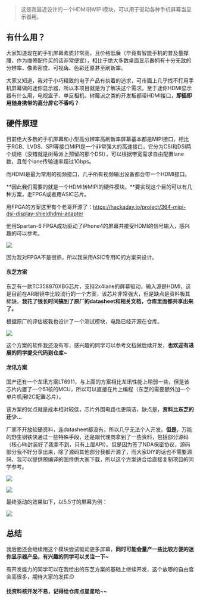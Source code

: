 > 这是我最近设计的一个HDMI转MIPI模块，可以用于驱动各种手机屏幕当显示器用。

## 有什么用？

大家知道现在的手机屏幕素质非常高，且价格低廉（毕竟有智能手机的普及量撑腰，作为维修配件买的话非常便宜），相比于绝大多数桌面显示器拥有十分无敌的分辨率、像素密度、可视角、色彩还原甚至刷新率。

大家又知道，我对于小巧精致的电子产品有执着的追求，可市面上几乎找不打用手机屏幕做的迷你显示器，所以本项目就是为了解决这个需求。至于迷你HDMI显示器有什么用，电视盒子、单反相机、树莓派之类的开发板都带HDMI接口，**即插即用随身携带的高分屏它不香吗？**

## 硬件原理

目前绝大多数的手机屏幕和小型高分辨率高刷新率屏幕基本都是MIPI接口，相比于RGB、LVDS、SPI等接口MIPI是一个非常强大的高速接口，它分为CSI和DSI两个规格（没错就是树莓派上预留的那个DSI），可以根据带宽需求自由配置lane数，且每个lane传输速率超过1Gbps。

而HDMI是最为常用的视频接口，几乎所有视频输出设备都会带一个HDMI接口。

**因此我们需要的就是一个HDMI转MIPI的硬件模块。**要实现这个目的可以有几种方案，走FPGA或者用ASIC芯片。

用FPGA的方案这里有个老哥开源了：https://hackaday.io/project/364-mipi-dsi-display-shieldhdmi-adapter

他用Spartan-6 FPGA成功驱动了iPhone4的屏幕并接受HDMI的信号输入，感兴趣的可以参考。

![](https://pengzhihui-markdown.oss-cn-shanghai.aliyuncs.com/img/20201019113038.jpg)

因为我对FPGA不是很熟，所以我采用ASIC专用IC的方案来设计。

#### 东芝方案

东芝有一款TC358870XBG芯片，支持2x4lane的屏幕驱动，输入源是HDMI，这是目前在AR眼镜中比较流行的一个方案，该芯片非常强大，但是缺点是资料极其稀缺。**我花了很长时间搞到了原厂的datasheet和相关文档，仓库里面都共享出来了。**

根据原厂的评估板我也设计了一个测试模块，电路已经开源在仓库。

![](https://pengzhihui-markdown.oss-cn-shanghai.aliyuncs.com/img/20201019113714.jpg)



这个方案的软件我还没有写，感兴趣的同学可以参考文档做后续开发，**也欢迎有进展的同学提交代码到仓库~**

#### 龙讯方案

国产还有一个龙讯方案LT6911，与上面的方案相比龙讯性能上稍弱一些，但是该芯片内置了一个51核的MCU，所以可以直接在片上编程（东芝的需要额外加一个单片机用I2C配置芯片）。

该方案的优点就是成本相对较低，芯片外围电路也更简洁，缺点是，**资料比东芝的还少...**

厂家不开放软硬资料，连datasheet都没有，所以几乎无法个人开发。**但是**，万能的野生钢铁侠通过一些特殊手段，还是跟代理商拿到了一些资料，包括部分源码（核心lib封装好了我拿不到，只有上层API）。但是因为签了NDA保密协议，源码部分我不好分享出来，除了源码其他部分我都开源了，而大家DIY的话也不需要源码，我可以提供预编译的固件供大家下载，所以这个方案适合给直接复制项目的同学参考。

![](https://pengzhihui-markdown.oss-cn-shanghai.aliyuncs.com/img/20201019114643.jpg)

![](https://pengzhihui-markdown.oss-cn-shanghai.aliyuncs.com/img/20201019114700.jpg)

最终驱动的效果如下，以5.5寸的屏幕为例：

![](https://pengzhihui-markdown.oss-cn-shanghai.aliyuncs.com/img/20201019114712.jpg)

## 总结

我后面还会继续用这个模块尝试驱动更多屏幕，**同时可能会量产一些比较方便的迷你显示器产品，有兴趣的同学可以关注一下~**

有开发能力的同学可以在我给出的东芝方案的基础上继续开发，这个放哪的自由度会高很多，期待大家的发挥:D

#### 找资料核开发不易，记得给仓库点星星哈~~